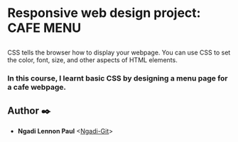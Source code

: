 # Responsive web design project: CAFE MENU
##
CSS tells the browser how to display your webpage. You can use CSS to set the color, font, size, and other aspects of HTML elements.

### In this course, I learnt basic CSS by designing a menu page for a cafe webpage.

## Author :black_nib:
* **Ngadi Lennon Paul** <[Ngadi-Git](https://github.com/Ngadi-Git)>
